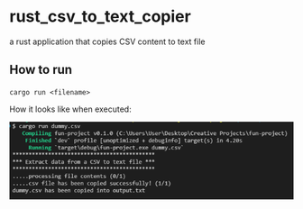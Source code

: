 # rust_csv_to_text_copier
a rust application that copies CSV content to text file

## How to run
`cargo run <filename>`

How it looks like when executed: 

![Screenshot of execution](./screenshot.png)

